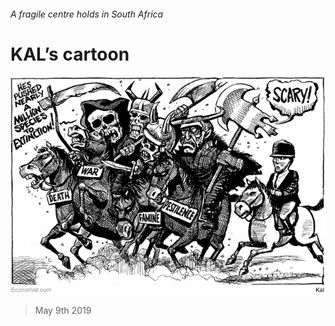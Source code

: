 ###### A fragile centre holds in South Africa

# KAL’s cartoon 

![image](images/20190511_WWD000_0.jpg) 

> May 9th 2019 

